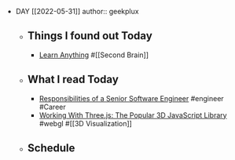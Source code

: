 - DAY [[2022-05-31]]
  author:: geekplux
	- ## Things I found out Today
		- [Learn Anything](https://wiki.nikiv.dev) #[[Second Brain]]
	- ## What I read Today
		- [Responsibilities of a Senior Software Engineer](https://medium.com/@be-ja/responsibilities-of-a-senior-software-engineer-e30d3989610) #engineer #Career
		- [Working With Three.js: The Popular 3D JavaScript Library](https://betterprogramming.pub/working-with-three-js-the-popular-3d-javascript-library-bd2e9b03c95a) #webgl #[[3D Visualization]]
	- ## Schedule